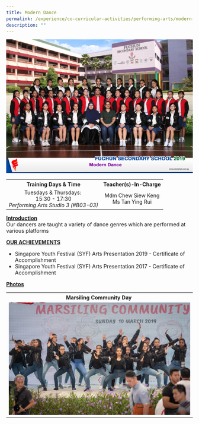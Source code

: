 ```yaml
---
title: Modern Dance
permalink: /experience/co-curricular-activities/performing-arts/modern-dance/
description: ""
---
```

<img src="/images/dance.jpeg">
<table>
<tbody>
<tr>
<th style="text-align: center;">Training Days &amp; Time</th>
<th style="text-align: center;">Teacher(s)-In-Charge</th>
</tr>
<tr>
<td style="text-align: center;">
<div>Tuesdays &amp; Thursdays:&nbsp;</div>
<div>15:30 - 17:30</div>
<div><em>Performing Arts Studio 3 (#B03-03)</em></div>
</td>
<td style="text-align: center;">
<div>Mdm Chew Siew Keng</div>
<div>Ms Tan Ying Rui</div>
</td>
</tr>
</tbody>
</table>
<p><strong><u>Introduction<br /></u></strong>Our dancers are taught a variety of dance genres which are performed at various platforms</p>
<p><strong><u>OUR ACHIEVEMENTS</u></strong></p>
<ul>
<li>Singapore Youth Festival (SYF) Arts Presentation 2019 - Certificate of Accomplishment</li>
<li>Singapore Youth Festival (SYF) Arts Presentation 2017 - Certificate of Accomplishment</li>
</ul>
<p><strong><u>Photos</u></strong></p>
<table>
<tbody>
<tr>
<th style="text-align: center;">Marsiling Community Day&nbsp;</th>
</tr>
<tr>
<td><img src="/images/dance1.jpeg"></td>
</tr>
</tbody>
</table>